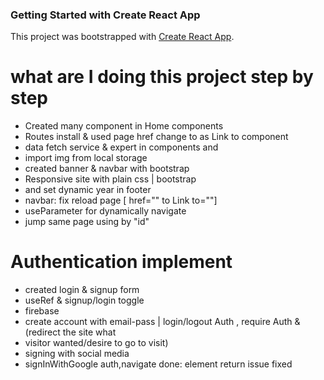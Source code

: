 ### Getting Started with Create React App
This project was bootstrapped with [Create React App](https://github.com/facebook/create-react-app).

# what are I doing this project step by step
* Created many component in Home components 
* Routes install & used
page href change to as Link to component 
* data fetch service & expert in components and
* import img from local storage
* created banner & navbar with bootstrap
* Responsive site with plain css | bootstrap
* and set dynamic year in footer
* navbar: fix reload page [ href="" to Link to=""]
* useParameter for dynamically navigate 
* jump same page using by "id"
# Authentication implement
* created login & signup form 
* useRef & signup/login toggle
* firebase 
 * create account with email-pass | login/logout Auth , require Auth & (redirect the site what 
* visitor wanted/desire to go to visit) 
* signing with social media
* signInWithGoogle auth,navigate done: element return issue fixed 



